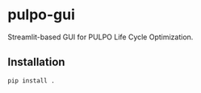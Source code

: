 # pulpo-gui

Streamlit-based GUI for PULPO Life Cycle Optimization.

## Installation

```bash
pip install .